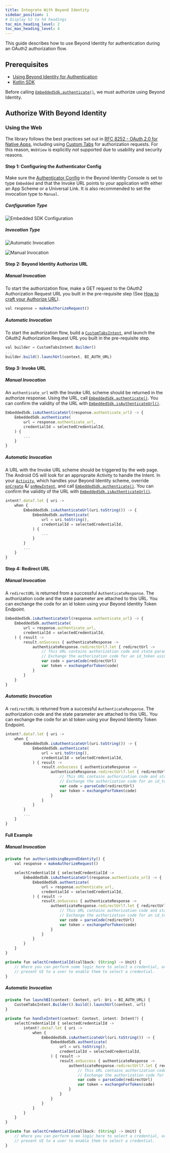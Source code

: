 ```yaml
---
title: Integrate With Beyond Identity
sidebar_position: 1
# Display h2 to h4 headings
toc_min_heading_level: 2
toc_max_heading_level: 4
---
```


This guide describes how to use Beyond Identity for authentication during an OAuth2 authorization flow.

## Prerequisites

 - [Using Beyond Identity for Authentication](../../using-bi-for-auth)
 - [Kotlin SDK](overview)

Before calling [`EmbeddedSdk.authenticate()`](overview#authentication), we must authorize using Beyond Identity.

## Authorize With Beyond Identity

### Using the Web

The library follows the best practices set out in [RFC 8252 - OAuth 2.0 for Native Apps](https://tools.ietf.org/html/rfc8252), including using [Custom Tabs](https://developer.chrome.com/multidevice/android/customtabs) for authorization requests. For this reason, `WebView` is explicitly _not_ supported due to usability and security reasons.

#### Step 1: Configuring the Authenticator Config

Make sure the [Authenticator Config](/docs/v1/platform-overview/authenticator-config#embedded) in the Beyond Identity Console is set to type `Embedded` and that the Invoke URL points to your application with either an App Scheme or a Universal Link. It is also recommended to set the invocation type to `Manual`.

##### Configuration Type

![Embedded SDK Configuration](../screenshots/Configuration-Type-Embedded-SDK.png)

##### Invocation Type

![Automatic Invocation](../screenshots/Invocation-Type-Automatic.png)

![Manual Invocation](../screenshots/Invocation-Type-Manual.png)

#### Step 2: Beyond Identity Authorize URL

##### Manual Invocation

To start the authorization flow, make a GET request to the OAuth2 Authorization Request URL you built in the pre-requisite step (See [How to craft your Authorize URL](/docs/v1/using-bi-for-auth#how-to-craft-your-authorize-url)).

```javascript
val response = makeAuthorizeRequest()
```

##### Automatic Invocation

To start the authorization flow, build a [`CustomTabsIntent`](https://developer.android.com/reference/androidx/browser/customtabs/CustomTabsIntent), and launch the OAuth2 Authorization Request URL you built in the pre-requisite step.

```javascript
val builder = CustomTabsIntent.Builder()
...
builder.build().launchUrl(context, BI_AUTH_URL)
```

#### Step 3: Invoke URL

##### Manual Invocation

An `authenticate_url` with the Invoke URL scheme should be returned in the authorize response. Using the URL, call [`EmbeddedSdk.authenticate()`](overview#authentication). You can confirm the validity of the URL with [`EmbeddedSdk.isAuthenticateUrl()`](overview#authenticate-url-validation).

```javascript
EmbeddedSdk.isAuthenticateUrl(response.authenticate_url) -> {
    EmbeddedSdk.authenticate(
        url = response.authenticate_url,
        credentialId = selectedCredentialId,
    ) {
        ...
    }
}
```

##### Automatic Invocation

A URL with the Invoke URL scheme should be triggered by the web page. The Android OS will look for an appropraite Activity to handle the Intent. In your [`Activity`](https://developer.android.com/reference/android/app/Activity), which handles your Beyond Identity scheme, override [`onCreate`](<https://developer.android.com/reference/android/app/Activity#onCreate(android.os.Bundle)>) &/ [`onNewIntent`](<https://developer.android.com/reference/android/app/Activity#onNewIntent(android.content.Intent)>), and call [`EmbeddedSdk.authenticate()`](overview#authentication). You can confirm the validity of the URL with [`EmbeddedSdk.isAuthenticateUrl()`](overview#authenticate-url-validation).

```javascript
intent?.data?.let { uri ->
    when {
        EmbeddedSdk.isAuthenticateUrl(uri.toString()) -> {
            EmbeddedSdk.authenticate(
                url = uri.toString(),
                credentialId = selectedCredentialId,
            ) {
                ...
            }
        }
        ...
    }
}
```

#### Step 4: Redirect URL

##### Manual Invocation

A `redirectURL` is returned from a successful `AuthenticateResponse`. The authorization code and the state parameter are attached to this URL. You can exchange the code for an id token using your Beyond Identity Token Endpoint.

```javascript
EmbeddedSdk.isAuthenticateUrl(response.authenticate_url) -> {
    EmbeddedSdk.authenticate(
        url = response.authenticate_url,
        credentialId = selectedCredentialId,
    ) { result ->
        result.onSuccess { authenticateResponse ->
            authenticateResponse.redirectUrl?.let { redirectUrl ->
                // This URL contains authorization code and state parameters
                // Exchange the authorization code for an id_token using Beyond Identity's token endpoint.
                var code = parseCode(redirectUrl)
                var token = exchangeForToken(code)
            }
        }
    }
}
```

##### Automatic Invocation

A `redirectURL` is returned from a successful `AuthenticateResponse`. The authorization code and the state parameter are attached to this URL. You can exchange the code for an id token using your Beyond Identity Token Endpoint.

```javascript
intent?.data?.let { uri ->
    when {
        EmbeddedSdk.isAuthenticateUrl(uri.toString()) -> {
            EmbeddedSdk.authenticate(
                url = uri.toString(),
                credentialId = selectedCredentialId,
            ) { result ->
                result.onSuccess { authenticateResponse ->
                    authenticateResponse.redirectUrl?.let { redirectUrl ->
                        // This URL contains authorization code and state parameters
                        // Exchange the authorization code for an id_token using Beyond Identity's token endpoint.
                        var code = parseCode(redirectUrl)
                        var token = exchangeForToken(code)
                    }
                }
            }
        }
        ...
    }
}
```

#### Full Example

##### Manual Invocation

```javascript
private fun authorizeUsingBeyondIdentity() {
    val response = makeAuthorizeRequest()

    selectCredentialId { selectedCredentialId ->
        EmbeddedSdk.isAuthenticateUrl(response.authenticate_url) -> {
            EmbeddedSdk.authenticate(
                url = response.authenticate_url,
                credentialId = selectedCredentialId,
            ) { result ->
                result.onSuccess { authenticateResponse ->
                    authenticateResponse.redirectUrl?.let { redirectUrl ->
                        // This URL contains authorization code and state parameters
                        // Exchange the authorization code for an id_token using Beyond Identity's token endpoint.
                        var code = parseCode(redirectUrl)
                        var token = exchangeForToken(code)
                    }
                }
            }
        }
    }
}

private fun selectCredentialId(callback: (String) -> Unit) {
    // Where you can perform some logic here to select a credential, or
    // present UI to a user to enable them to select a credential.
}
```

##### Automatic Invocation

```javascript
private fun launchBI(context: Context, url: Uri = BI_AUTH_URL) {
    CustomTabsIntent.Builder().build().launchUrl(context, url)
}

private fun handleIntent(context: Context, intent: Intent?) {
    selectCredentialId { selectedCredentialId ->
        intent?.data?.let { uri ->
            when {
                EmbeddedSdk.isAuthenticateUrl(uri.toString()) -> {
                    EmbeddedSdk.authenticate(
                        url = uri.toString(),
                        credentialId = selectedCredentialId,
                    ) { result ->
                        result.onSuccess { authenticateResponse ->
                            authenticateResponse.redirectUrl?.let { redirectUrl ->
                                // This URL contains authorization code and state parameters
                                // Exchange the authorization code for an id_token using Beyond Identity's token endpoint.
                                var code = parseCode(redirectUrl)
                                var token = exchangeForToken(code)
                            }
                        }
                    }
                }
            }
        }
    }
}

private fun selectCredentialId(callback: (String) -> Unit) {
    // Where you can perform some logic here to select a credential, or
    // present UI to a user to enable them to select a credential.
}
```
